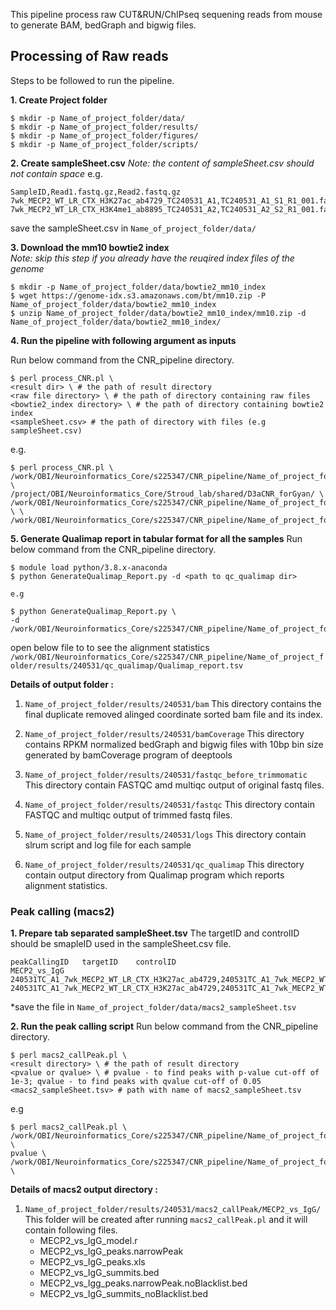 This pipeline process raw CUT&RUN/ChIPseq sequening reads from mouse to generate BAM, bedGraph and bigwig files. 

## Processing of Raw reads
Steps to be followed to run the pipeline. 


**1. Create Project folder**
```
$ mkdir -p Name_of_project_folder/data/
$ mkdir -p Name_of_project_folder/results/
$ mkdir -p Name_of_project_folder/figures/
$ mkdir -p Name_of_project_folder/scripts/
```

**2. Create sampleSheet.csv**
*Note: the content of sampleSheet.csv should not contain space*
e.g.
```
SampleID,Read1.fastq.gz,Read2.fastq.gz
7wk_MECP2_WT_LR_CTX_H3K27ac_ab4729_TC240531_A1,TC240531_A1_S1_R1_001.fastq.gz,TC240531_A1_S1_R2_001.fastq.gz
7wk_MECP2_WT_LR_CTX_H3K4me1_ab8895_TC240531_A2,TC240531_A2_S2_R1_001.fastq.gz,TC240531_A2_S2_R2_001.fastq.gz
```
save the sampleSheet.csv in `Name_of_project_folder/data/`

**3. Download the mm10 bowtie2 index**\
*Note: skip this step if you already have the reuqired index files of the genome*
```
$ mkdir -p Name_of_project_folder/data/bowtie2_mm10_index
$ wget https://genome-idx.s3.amazonaws.com/bt/mm10.zip -P Name_of_project_folder/data/bowtie2_mm10_index
$ unzip Name_of_project_folder/data/bowtie2_mm10_index/mm10.zip -d Name_of_project_folder/data/bowtie2_mm10_index/
```

**4. Run the pipeline with following argument as inputs**

Run below command from the CNR_pipeline directory. 
```
$ perl process_CNR.pl \
<result dir> \ # the path of result directory
<raw file directory> \ # the path of directory containing raw files
<bowtie2_index directory> \ # the path of directory containing bowtie2 index
<sampleSheet.csv> # the path of directory with files (e.g sampleSheet.csv)
```
e.g.

```
$ perl process_CNR.pl \
/work/OBI/Neuroinformatics_Core/s225347/CNR_pipeline/Name_of_project_folder/results/240531/ \
/project/OBI/Neuroinformatics_Core/Stroud_lab/shared/D3aCNR_forGyan/ \
/work/OBI/Neuroinformatics_Core/s225347/CNR_pipeline/Name_of_project_folder/data/bowtie2_mm10_index/ \ \
/work/OBI/Neuroinformatics_Core/s225347/CNR_pipeline/Name_of_project_folder/data/sampleSheet.csv 
```
**5. Generate Qualimap report in tabular format for all the samples**
Run below command from the CNR_pipeline directory. 

```
$ module load python/3.8.x-anaconda 
$ python GenerateQualimap_Report.py -d <path to qc_qualimap dir>

e.g 

$ python GenerateQualimap_Report.py \
-d /work/OBI/Neuroinformatics_Core/s225347/CNR_pipeline/Name_of_project_folder/results/240531/qc_qualimap
```
open below file to to see the alignment statistics
`/work/OBI/Neuroinformatics_Core/s225347/CNR_pipeline/Name_of_project_folder/results/240531/qc_qualimap/Qualimap_report.tsv` 

**Details of output folder :**
1. `Name_of_project_folder/results/240531/bam`
    This directory contains the final duplicate removed alinged coordinate sorted bam file and its index.

2. `Name_of_project_folder/results/240531/bamCoverage`
    This directory contains RPKM normalized bedGraph and bigwig files with 10bp bin size generated by bamCoverage program of deeptools

3. `Name_of_project_folder/results/240531/fastqc_before_trimmomatic`
    This directory contain FASTQC amd multiqc output of original fastq files.

4. `Name_of_project_folder/results/240531/fastqc`
    This directory contain FASTQC and multiqc output of trimmed fastq files.

5. `Name_of_project_folder/results/240531/logs`
    This directory contain slrum script and log file for each sample

6. `Name_of_project_folder/results/240531/qc_qualimap`
    This directory contain output directory from Qualimap program which reports alignment statistics.

### Peak calling (macs2)

**1. Prepare tab separated sampleSheet.tsv**
The targetID and controlID should be smapleID used in the sampleSheet.csv file.
```
peakCallingID	targetID	controlID
MECP2_vs_IgG	240531TC_A1_7wk_MECP2_WT_LR_CTX_H3K27ac_ab4729,240531TC_A1_7wk_MECP2_WT_LR_CTX_H3K27ac_ab4729	240531TC_A1_7wk_MECP2_WT_LR_CTX_H3K27ac_ab4729,240531TC_A1_7wk_MECP2_WT_LR_CTX_H3K27ac_ab4729
```
*save the file in `Name_of_project_folder/data/macs2_sampleSheet.tsv`

**2. Run the peak calling script**
Run below command from the CNR_pipeline directory. 
```
$ perl macs2_callPeak.pl \
<result directory> \ # the path of result directory
<pvalue or qvalue> \ # pvalue - to find peaks with p-value cut-off of 1e-3; qvalue - to find peaks with qvalue cut-off of 0.05
<macs2_sampleSheet.tsv> # path with name of macs2_sampleSheet.tsv
```

e.g
```
$ perl macs2_callPeak.pl \
/work/OBI/Neuroinformatics_Core/s225347/CNR_pipeline/Name_of_project_folder/results/240531/ \
pvalue \
/work/OBI/Neuroinformatics_Core/s225347/CNR_pipeline/Name_of_project_folder/data/macs2_sampleSheet.tsv \

```

**Details of macs2 output directory :**

1. `Name_of_project_folder/results/240531/macs2_callPeak/MECP2_vs_IgG/` \
    This folder will be created after running `macs2_callPeak.pl` and it will contain following files. 
    - MECP2_vs_IgG_model.r
    - MECP2_vs_IgG_peaks.narrowPeak
    - MECP2_vs_IgG_peaks.xls
    - MECP2_vs_IgG_summits.bed
    - MECP2_vs_Igg_peaks.narrowPeak.noBlacklist.bed
    - MECP2_vs_IgG_summits_noBlacklist.bed


